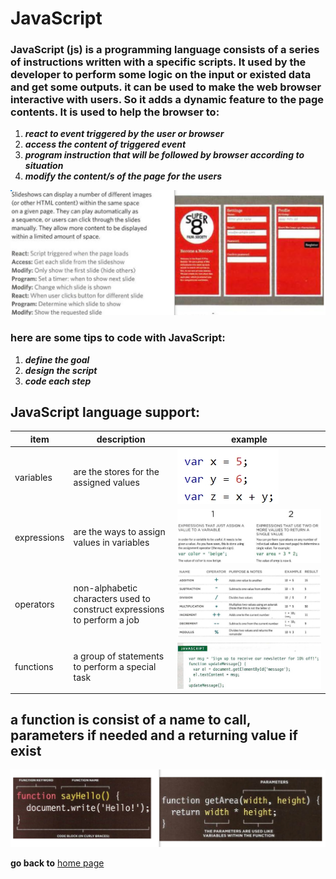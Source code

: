 # JavaScript
### JavaScript (js) is a programming language consists of a series of instructions written with a specific scripts. It used by the developer to perform some logic on the input or existed data and get some outputs. it can be used to make the web browser interactive with users. So it adds a dynamic feature to the page contents. It is used to help the browser to:
  1. **_react to event triggered by the user or browser_**
  2. **_access the content of triggered event_**
  3. **_program instruction that will be followed by browser according to situation_**
  4. **_modify the content/s of the page for the users_**

![example2](example2.jpg)

### here are some tips to code with JavaScript:
  1. **_define the goal_**
  2. **_design the script_**
  3. **_code each step_**

## JavaScript language support:

| item        | description | example |
| ----------- | ----------- | ------- |
| variables   | are the stores for the assigned values | ![var](variables.jpg) |
| expressions | are the ways to assign values in variables | ![exp ](expression.jpg) |
| operators   | non-alphabetic characters used to construct expressions to perform a job | ![opa](arithmeticoperators.jpg) |
| functions   | a group of statements to perform a special task | ![func](function.jpg) |

## a function is consist of a name to call, parameters if needed and a returning value if exist

![example3](funcParts.jpg)

**go back to** [home page](README.md)
 